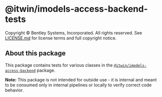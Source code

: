 # @itwin/imodels-access-backend-tests

Copyright © Bentley Systems, Incorporated. All rights reserved. See [LICENSE.md](../../LICENSE.md) for license terms and full copyright notice.

## About this package

This package contains tests for various classes in the [`@itwin/imodels-access-backend`](../../itwin-platform-access/imodels-access-backend/README.md) package.

**Note:** This package is not intended for outside use - it is internal and meant to be consumed only in internal pipelines or locally to verify correct code behavior.
